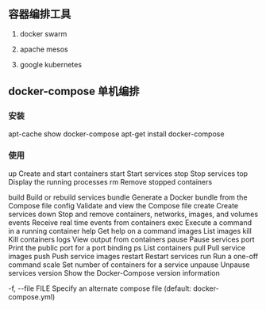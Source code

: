 ## 容器编排工具

1. docker swarm

1. apache mesos

1. google kubernetes

## docker-compose 单机编排

### 安装

apt-cache show docker-compose
apt-get install docker-compose

### 使用

up                 Create and start containers
start              Start services
stop               Stop services
top                Display the running processes
rm                 Remove stopped containers

build              Build or rebuild services
bundle             Generate a Docker bundle from the Compose file
config             Validate and view the Compose file
create             Create services
down               Stop and remove containers, networks, images, and volumes
events             Receive real time events from containers
exec               Execute a command in a running container
help               Get help on a command
images             List images
kill               Kill containers
logs               View output from containers
pause              Pause services
port               Print the public port for a port binding
ps                 List containers
pull               Pull service images
push               Push service images
restart            Restart services
run                Run a one-off command
scale              Set number of containers for a service
unpause            Unpause services
version            Show the Docker-Compose version information


-f, --file FILE
    Specify an alternate compose file (default: docker-compose.yml)


